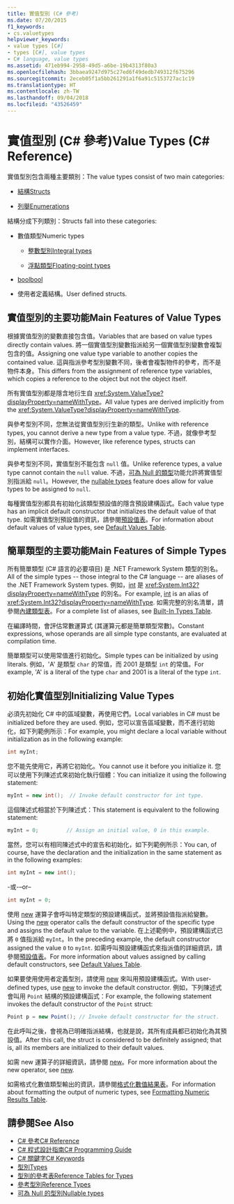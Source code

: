 ```yaml
---
title: 實值型別 (C# 參考)
ms.date: 07/20/2015
f1_keywords:
- cs.valuetypes
helpviewer_keywords:
- value types [C#]
- types [C#], value types
- C# language, value types
ms.assetid: 471eb994-2958-49d5-a6be-19b4313f80a3
ms.openlocfilehash: 3bbaea9247d975c27ed6f49dedb749312f675296
ms.sourcegitcommit: 2eceb05f1a5bb261291a1f6a91c5153727ac1c19
ms.translationtype: HT
ms.contentlocale: zh-TW
ms.lasthandoff: 09/04/2018
ms.locfileid: "43526459"
---
```

# <a name="value-types-c-reference"></a><span data-ttu-id="c6593-102">實值型別 (C# 參考)</span><span class="sxs-lookup"><span data-stu-id="c6593-102">Value Types (C# Reference)</span></span>
<span data-ttu-id="c6593-103">實值型別包含兩種主要類別：</span><span class="sxs-lookup"><span data-stu-id="c6593-103">The value types consist of two main categories:</span></span>  
  
-   [<span data-ttu-id="c6593-104">結構</span><span class="sxs-lookup"><span data-stu-id="c6593-104">Structs</span></span>](../../../csharp/language-reference/keywords/struct.md)  
  
-   [<span data-ttu-id="c6593-105">列舉</span><span class="sxs-lookup"><span data-stu-id="c6593-105">Enumerations</span></span>](../../../csharp/language-reference/keywords/enum.md)  
  
 <span data-ttu-id="c6593-106">結構分成下列類別：</span><span class="sxs-lookup"><span data-stu-id="c6593-106">Structs fall into these categories:</span></span>  
  
-   <span data-ttu-id="c6593-107">數值類型</span><span class="sxs-lookup"><span data-stu-id="c6593-107">Numeric types</span></span>  
  
    -   [<span data-ttu-id="c6593-108">整數型別</span><span class="sxs-lookup"><span data-stu-id="c6593-108">Integral types</span></span>](../../../csharp/language-reference/keywords/integral-types-table.md)  
  
    -   [<span data-ttu-id="c6593-109">浮點類型</span><span class="sxs-lookup"><span data-stu-id="c6593-109">Floating-point types</span></span>](../../../csharp/language-reference/keywords/floating-point-types-table.md)  
  
-   [<span data-ttu-id="c6593-110">bool</span><span class="sxs-lookup"><span data-stu-id="c6593-110">bool</span></span>](../../../csharp/language-reference/keywords/bool.md)  
  
-   <span data-ttu-id="c6593-111">使用者定義結構。</span><span class="sxs-lookup"><span data-stu-id="c6593-111">User defined structs.</span></span>  
  
## <a name="main-features-of-value-types"></a><span data-ttu-id="c6593-112">實值型別的主要功能</span><span class="sxs-lookup"><span data-stu-id="c6593-112">Main Features of Value Types</span></span>  
 <span data-ttu-id="c6593-113">根據實值型別的變數直接包含值。</span><span class="sxs-lookup"><span data-stu-id="c6593-113">Variables that are based on value types directly contain values.</span></span> <span data-ttu-id="c6593-114">將一個實值型別變數指派給另一個實值型別變數會複製包含的值。</span><span class="sxs-lookup"><span data-stu-id="c6593-114">Assigning one value type variable to another copies the contained value.</span></span> <span data-ttu-id="c6593-115">這與指派參考型別變數不同，後者會複製物件的參考，而不是物件本身。</span><span class="sxs-lookup"><span data-stu-id="c6593-115">This differs from the assignment of reference type variables, which copies a reference to the object but not the object itself.</span></span>  
  
 <span data-ttu-id="c6593-116">所有實值型別都是隱含地衍生自 <xref:System.ValueType?displayProperty=nameWithType>。</span><span class="sxs-lookup"><span data-stu-id="c6593-116">All value types are derived implicitly from the <xref:System.ValueType?displayProperty=nameWithType>.</span></span>  
  
 <span data-ttu-id="c6593-117">與參考型別不同，您無法從實值型別衍生新的類型。</span><span class="sxs-lookup"><span data-stu-id="c6593-117">Unlike with reference types, you cannot derive a new type from a value type.</span></span> <span data-ttu-id="c6593-118">不過，就像參考型別，結構可以實作介面。</span><span class="sxs-lookup"><span data-stu-id="c6593-118">However, like reference types, structs can implement interfaces.</span></span>  
  
 <span data-ttu-id="c6593-119">與參考型別不同，實值型別不能包含 `null` 值。</span><span class="sxs-lookup"><span data-stu-id="c6593-119">Unlike reference types, a value type cannot contain the `null` value.</span></span> <span data-ttu-id="c6593-120">不過，[可為 Null 的類型](../../../csharp/programming-guide/nullable-types/index.md)功能允許將實值型別指派給 `null`。</span><span class="sxs-lookup"><span data-stu-id="c6593-120">However, the [nullable types](../../../csharp/programming-guide/nullable-types/index.md) feature does allow for value types to be assigned to `null`.</span></span>  
  
 <span data-ttu-id="c6593-121">每種實值型別都具有初始化該類型預設值的隱含預設建構函式。</span><span class="sxs-lookup"><span data-stu-id="c6593-121">Each value type has an implicit default constructor that initializes the default value of that type.</span></span> <span data-ttu-id="c6593-122">如需實值型別預設值的資訊，請參閱[預設值表](../../../csharp/language-reference/keywords/default-values-table.md)。</span><span class="sxs-lookup"><span data-stu-id="c6593-122">For information about default values of value types, see [Default Values Table](../../../csharp/language-reference/keywords/default-values-table.md).</span></span>  
  
## <a name="main-features-of-simple-types"></a><span data-ttu-id="c6593-123">簡單類型的主要功能</span><span class="sxs-lookup"><span data-stu-id="c6593-123">Main Features of Simple Types</span></span>  
 <span data-ttu-id="c6593-124">所有簡單類型 (C# 語言的必要項目) 是 .NET Framework System 類型的別名。</span><span class="sxs-lookup"><span data-stu-id="c6593-124">All of the simple types -- those integral to the C# language -- are aliases of the .NET Framework System types.</span></span> <span data-ttu-id="c6593-125">例如，[int](../../../csharp/language-reference/keywords/int.md) 是 <xref:System.Int32?displayProperty=nameWithType> 的別名。</span><span class="sxs-lookup"><span data-stu-id="c6593-125">For example, [int](../../../csharp/language-reference/keywords/int.md) is an alias of <xref:System.Int32?displayProperty=nameWithType>.</span></span> <span data-ttu-id="c6593-126">如需完整的別名清單，請參閱[內建類型表](../../../csharp/language-reference/keywords/built-in-types-table.md)。</span><span class="sxs-lookup"><span data-stu-id="c6593-126">For a complete list of aliases, see [Built-In Types Table](../../../csharp/language-reference/keywords/built-in-types-table.md).</span></span>  
  
 <span data-ttu-id="c6593-127">在編譯時間，會評估常數運算式 (其運算元都是簡單類型常數)。</span><span class="sxs-lookup"><span data-stu-id="c6593-127">Constant expressions, whose operands are all simple type constants, are evaluated at compilation time.</span></span>  
  
 <span data-ttu-id="c6593-128">簡單類型可以使用常值進行初始化。</span><span class="sxs-lookup"><span data-stu-id="c6593-128">Simple types can be initialized by using literals.</span></span> <span data-ttu-id="c6593-129">例如，'A' 是類型 `char` 的常值，而 2001 是類型 `int` 的常值。</span><span class="sxs-lookup"><span data-stu-id="c6593-129">For example, 'A' is a literal of the type `char` and 2001 is a literal of the type `int`.</span></span>  
  
## <a name="initializing-value-types"></a><span data-ttu-id="c6593-130">初始化實值型別</span><span class="sxs-lookup"><span data-stu-id="c6593-130">Initializing Value Types</span></span>  
 <span data-ttu-id="c6593-131">必須先初始化 C# 中的區域變數，再使用它們。</span><span class="sxs-lookup"><span data-stu-id="c6593-131">Local variables in C# must be initialized before they are used.</span></span> <span data-ttu-id="c6593-132">例如，您可以宣告區域變數，而不進行初始化，如下列範例所示：</span><span class="sxs-lookup"><span data-stu-id="c6593-132">For example, you might declare a local variable without initialization as in the following example:</span></span>  
  
```csharp  
int myInt;  
```  
  
 <span data-ttu-id="c6593-133">您不能先使用它，再將它初始化。</span><span class="sxs-lookup"><span data-stu-id="c6593-133">You cannot use it before you initialize it.</span></span> <span data-ttu-id="c6593-134">您可以使用下列陳述式來初始化執行個體：</span><span class="sxs-lookup"><span data-stu-id="c6593-134">You can initialize it using the following statement:</span></span>  
  
```csharp  
myInt = new int();  // Invoke default constructor for int type.  
```  
  
 <span data-ttu-id="c6593-135">這個陳述式相當於下列陳述式：</span><span class="sxs-lookup"><span data-stu-id="c6593-135">This statement is equivalent to the following statement:</span></span>  
  
```csharp  
myInt = 0;         // Assign an initial value, 0 in this example.  
```  
  
 <span data-ttu-id="c6593-136">當然，您可以有相同陳述式中的宣告和初始化，如下列範例所示：</span><span class="sxs-lookup"><span data-stu-id="c6593-136">You can, of course, have the declaration and the initialization in the same statement as in the following examples:</span></span>  
  
```csharp  
int myInt = new int();  
```  
  
 <span data-ttu-id="c6593-137">-或-</span><span class="sxs-lookup"><span data-stu-id="c6593-137">–or–</span></span>  
  
```csharp  
int myInt = 0;  
```  
  
 <span data-ttu-id="c6593-138">使用 [new](../../../csharp/language-reference/keywords/new.md) 運算子會呼叫特定類型的預設建構函式，並將預設值指派給變數。</span><span class="sxs-lookup"><span data-stu-id="c6593-138">Using the [new](../../../csharp/language-reference/keywords/new.md) operator calls the default constructor of the specific type and assigns the default value to the variable.</span></span> <span data-ttu-id="c6593-139">在上述範例中，預設建構函式已將 `0` 值指派給 `myInt`。</span><span class="sxs-lookup"><span data-stu-id="c6593-139">In the preceding example, the default constructor assigned the value `0` to `myInt`.</span></span> <span data-ttu-id="c6593-140">如需呼叫預設建構函式來指派值的詳細資訊，請參閱[預設值表](../../../csharp/language-reference/keywords/default-values-table.md)。</span><span class="sxs-lookup"><span data-stu-id="c6593-140">For more information about values assigned by calling default constructors, see [Default Values Table](../../../csharp/language-reference/keywords/default-values-table.md).</span></span>  
  
 <span data-ttu-id="c6593-141">如果要使用使用者定義型別，請使用 [new](../../../csharp/language-reference/keywords/new.md) 來叫用預設建構函式。</span><span class="sxs-lookup"><span data-stu-id="c6593-141">With user-defined types, use [new](../../../csharp/language-reference/keywords/new.md) to invoke the default constructor.</span></span> <span data-ttu-id="c6593-142">例如，下列陳述式會叫用 `Point` 結構的預設建構函式：</span><span class="sxs-lookup"><span data-stu-id="c6593-142">For example, the following statement invokes the default constructor of the `Point` struct:</span></span>  
  
```csharp  
Point p = new Point(); // Invoke default constructor for the struct.  
```  
  
 <span data-ttu-id="c6593-143">在此呼叫之後，會視為已明確指派結構，也就是說，其所有成員都已初始化為其預設值。</span><span class="sxs-lookup"><span data-stu-id="c6593-143">After this call, the struct is considered to be definitely assigned; that is, all its members are initialized to their default values.</span></span>  
  
 <span data-ttu-id="c6593-144">如需 new 運算子的詳細資訊，請參閱 [new](../../../csharp/language-reference/keywords/new.md)。</span><span class="sxs-lookup"><span data-stu-id="c6593-144">For more information about the new operator, see [new](../../../csharp/language-reference/keywords/new.md).</span></span>  
  
 <span data-ttu-id="c6593-145">如需格式化數值類型輸出的資訊，請參閱[格式化數值結果表](../../../csharp/language-reference/keywords/formatting-numeric-results-table.md)。</span><span class="sxs-lookup"><span data-stu-id="c6593-145">For information about formatting the output of numeric types, see [Formatting Numeric Results Table](../../../csharp/language-reference/keywords/formatting-numeric-results-table.md).</span></span>  
  
## <a name="see-also"></a><span data-ttu-id="c6593-146">請參閱</span><span class="sxs-lookup"><span data-stu-id="c6593-146">See Also</span></span>

- [<span data-ttu-id="c6593-147">C# 參考</span><span class="sxs-lookup"><span data-stu-id="c6593-147">C# Reference</span></span>](../../../csharp/language-reference/index.md)  
- [<span data-ttu-id="c6593-148">C# 程式設計指南</span><span class="sxs-lookup"><span data-stu-id="c6593-148">C# Programming Guide</span></span>](../../../csharp/programming-guide/index.md)  
- [<span data-ttu-id="c6593-149">C# 關鍵字</span><span class="sxs-lookup"><span data-stu-id="c6593-149">C# Keywords</span></span>](../../../csharp/language-reference/keywords/index.md)  
- [<span data-ttu-id="c6593-150">型別</span><span class="sxs-lookup"><span data-stu-id="c6593-150">Types</span></span>](../../../csharp/language-reference/keywords/types.md)  
- [<span data-ttu-id="c6593-151">型別的參考表</span><span class="sxs-lookup"><span data-stu-id="c6593-151">Reference Tables for Types</span></span>](../../../csharp/language-reference/keywords/reference-tables-for-types.md)  
- [<span data-ttu-id="c6593-152">參考型別</span><span class="sxs-lookup"><span data-stu-id="c6593-152">Reference Types</span></span>](../../../csharp/language-reference/keywords/reference-types.md)  
- [<span data-ttu-id="c6593-153">可為 Null 的型別</span><span class="sxs-lookup"><span data-stu-id="c6593-153">Nullable types</span></span>](../../programming-guide/nullable-types/index.md)  

